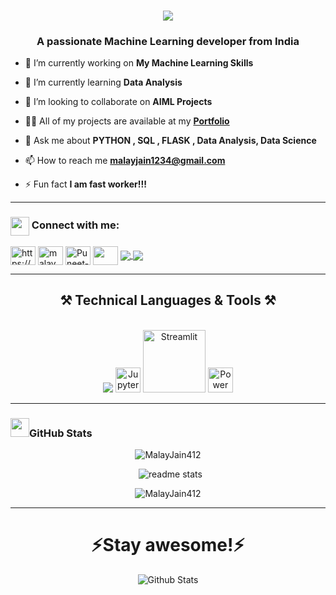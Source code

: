 
<h1 align="center">
    <a href = "https://avatars.githubusercontent.com/u/155063571?s=96&v=4" target="_blank">
      <img src="https://readme-typing-svg.herokuapp.com/?font=Righteous&size=35&center=true&vCenter=true&width=500&height=70&duration=4000&lines=Hi+There!+👋;+I'm+Malay+Jain!;" />
    </a>
</h1>
<h3 align="center">A passionate Machine Learning developer from India</h3>
<img align ="Right" src="git.gif" alt="">
<!-- <p align="left"> <img src="https://komarev.com/ghpvc/?username=puneet426&label=Profile%20views&color=ff47b2&style=plastic" alt="puneet426" /> </p>

<!--<p align="left"> <a href="https://www.linkedin.com/in/malay-jain-mldev/" target="blank"><img src="https://img.shields.io/twitter/follow/puneet626?logo=twitter&style=for-the-badge" alt="Malay Jain" /></a> </p> -->


- 🔭 I’m currently working on **My Machine Learning Skills**

- 🌱 I’m currently learning **Data Analysis**

- 👯 I’m looking to collaborate on **AIML Projects**

- 👨‍💻 All of my projects are available at my <a href="https://malayjain412.github.io/Portfolio/" target="_blank">**Portfolio**
 </a>

- 💬 Ask me about **PYTHON , SQL , FLASK , Data Analysis, Data Science**

- 📫 How to reach me **malayjain1234@gmail.com**

- ⚡ Fun fact **I am fast worker!!!**
<hr>


<h3 align="left"><img align="center"  src = "https://github-production-user-asset-6210df.s3.amazonaws.com/63473496/269534972-6c2a1b4f-2aeb-4ffd-8a31-47a41810dc55.gif" width = "30px">  Connect with me:</h3>
<p align="left">
<!-- <a href="https://x.com/Puneet626" target="blank"><img align="center" src="https://raw.githubusercontent.com/rahuldkjain/github-profile-readme-generator/master/src/images/icons/Social/twitter.svg" alt="@puneettiwa44653" height="30" width="40" /></a> -->
<a href="https://www.linkedin.com/in/malay-jain-mldev/" target="blank"><img align="center" src="https://raw.githubusercontent.com/rahuldkjain/github-profile-readme-generator/master/src/images/icons/Social/linked-in-alt.svg" alt="https://www.linkedin.com/feed/?trk=homepage-basic_sign-in-submit" height="30" width="40" /></a>
<a href="https://www.instagram.com/malay_jain9/" target="blank"><img align="center" src="https://raw.githubusercontent.com/rahuldkjain/github-profile-readme-generator/master/src/images/icons/Social/instagram.svg" alt="malay_jain9
" height="30" width="40" /></a>
     <a href="https://www.facebook.com/malay.jain.106" target="blank"><img align="center" src="https://raw.githubusercontent.com/rahuldkjain/github-profile-readme-generator/master/src/images/icons/Social/facebook.svg" alt="Puneet-Tiwari" height="30" width="40" /></a>
<!-- <a href="https://discord.com/channels/1153750210187628544/1153750210846130198" target="blank"><img align="center" src="https://raw.githubusercontent.com/rahuldkjain/github-profile-readme-generator/master/src/images/icons/Social/discord.svg" alt="https://discord.com/channels/1153750210187628544/1153750210846130198" height="30" width="40" /></a> -->
<a href="https://www.geeksforgeeks.org/user/malayjafuo9/" target="blank"><img align="center" src="https://media.geeksforgeeks.org/gfg-gg-logo.svg" height="30" width="40" /></a>
   <!-- <a href="https://www.youtube.com/channel/UCucRpb3m8eLswl0SDFqHpHw" target="blank"><img align="center" src="https://raw.githubusercontent.com/rahuldkjain/github-profile-readme-generator/master/src/images/icons/Social/youtube.svg" alt="Puneet-Tiwari" height="30" width="40" /></a> -->
<a href="malayjain1234@gmail.com">
    <img align="center" src="https://img.shields.io/badge/Gmail-333333?style=for-the-badge&logo=gmail&logoColor=red" />
  </a>
<a href="https://malayjain412.github.io/Portfolio/" target="_blank">
    <img  align="center" src="https://img.shields.io/badge/Portfolio-FF5722?style=for-the-badge&logo=todoist&logoColor=white" target="_blank" /> </a>    
<hr>
<h2 align="center" align-item="center">
    ⚒️ Technical Languages & Tools ⚒️
</h2>
<br/>
<div align="center">
    <!-- <img src="https://skillicons.dev/icons?i=html,css,javascript,react,vscode,github,figma,tailwind,git,cpp,vercel,netlify" />
    <img src="https://skillicons.dev/icons?i=nodejs,python,express,mongodb,c,nextjs,mysql," /><br> -->
    <img src="https://skillicons.dev/icons?i=python,cpp,c,mysql,flask,tensorflow,aws,vscode" />
    <img src="https://upload.wikimedia.org/wikipedia/commons/3/38/Jupyter_logo.svg" alt="Jupyter" width="40px" />
    <img src="https://streamlit.io/images/brand/streamlit-logo-secondary-colormark-darktext.svg" alt="Streamlit" width="100px" />
    <img src="https://upload.wikimedia.org/wikipedia/commons/c/cf/New_Power_BI_Logo.svg" alt="Power BI" width="40px" /><br>
</div>

<hr>
<h3 align="left"><img src = "https://github-production-user-asset-6210df.s3.amazonaws.com/73993775/283932715-9307f2e9-03b3-4b2f-afc4-17f425b4a8ab.gif" width = "30px">GitHub Stats</h3>
<p align="center"><img align="center" src="https://github-readme-stats.vercel.app/api/top-langs?username=MalayJain412&show_icons=true&theme=highcontrast&locale=en&layout=compact" alt="MalayJain412" /></p>

<p align="center">&nbsp; <img src="https://github-readme-stats-salesp07.vercel.app/api?username=MalayJain412&count_private=true&show_icons=true&theme=highcontrast&rank_icon=github&border_radius=10" alt="readme stats" /></p>

<p align="center"><img align="center" src="https://github-readme-streak-stats.herokuapp.com/?user=MalayJain412&theme=highcontrast" alt="MalayJain412" /></p>
<hr>
<!-- <h3> GSSOC'2024 Badges 🪶</h3> -->

<!-- <div style='display:flex; align-items:center; gap: 10px;' align='center'><a href="https://gssoc.girlscript.tech/leaderboard"> -->
<!-- <img src="https://raw.githubusercontent.com/GSSoC24/Postman-Challenge/main/docs/assets/Postman%20White.png" width="100px" height="100px" />
  <img src="https://raw.githubusercontent.com/GSSoC24/Postman-Challenge/main/docs/assets/1.png" width="100px" height="100px" />
  <img src="https://raw.githubusercontent.com/GSSoC24/Postman-Challenge/main/docs/assets/2.png" width="100px" height="100px" />
  <img src="https://raw.githubusercontent.com/GSSoC24/Postman-Challenge/main/docs/assets/3.png" width="100px" height="100px" />
  <img src="https://raw.githubusercontent.com/GSSoC24/Postman-Challenge/main/docs/assets/4.png" width="100px" height="100px" />
  <img src="https://raw.githubusercontent.com/GSSoC24/Postman-Challenge/main/docs/assets/5.png" width="100px" height="100px" />
  
  </a>
</div> -->

<!-- <hr>
 <div align="center">
       <h2>🐍 My Contributions 🐍</h2>
       <br>
       <img alt="snake eating my contributions" src="https://raw.githubusercontent.com/MalayJain412/MalayJain412/output/github-contribution-grid-snake.svg" />
<hr> -->

<!-- <p align="center">
  <b>Thank you for visiting my profile! If you appreciate my work, consider buying me a coffee or tea. 😊</b>
</p>

<p align="center">
  <a href="https://buymeacoffee.com/tiwaripunea" target="_blank">
    <img src="https://cdn.buymeacoffee.com/buttons/v2/default-red.png" alt="Buy Me A Coffee" width="150"/>
  </a>
</p> -->

<h1 align='center'>⚡️Stay awesome!⚡️</h1>

<p align="center">
       <img src="https://raw.githubusercontent.com/mayhemantt/mayhemantt/Update/svg/Bottom.svg" alt="Github Stats" />
</p>

